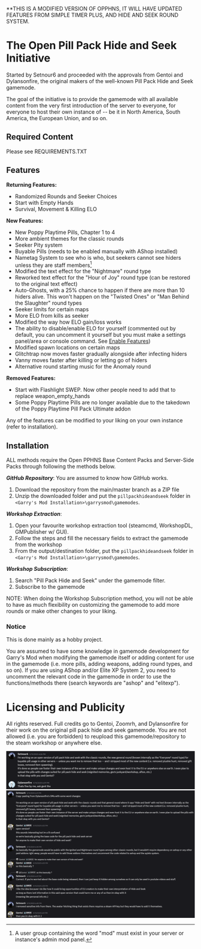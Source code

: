 **THIS IS A MODIFIED VERSION OF OPPHNS, IT WILL HAVE UPDATED FEATURES FROM SIMPLE TIMER PLUS, AND HIDE AND SEEK ROUND SYSTEM.

# The Open Pill Pack Hide and Seek Initiative
Started by Setnour6 and proceeded with the approvals from Gentoi and Dylansonfire, the original makers of the well-known Pill Pack Hide and Seek gamemode.

The goal of the initiative is to provide the gamemode with all available content from the very first introduction of the server to everyone, for everyone to host their own instance of -- be it in North America, South America, the European Union, and so on.

## Required Content

Please see REQUIREMENTS.TXT

## Features

**Returning Features:**
- Randomized Rounds and Seeker Choices
- Start with Empty Hands
- Survival, Movement & Killing ELO

**New Features:**
- New Poppy Playtime Pills, Chapter 1 to 4
- More ambient themes for the classic rounds
- Seeker Pity system
- Buyable Pills (needs to be enabled manually with AShop installed)
- Nametag System to see who is who, but seekers cannot see hiders unless they are staff members[^1]
- Modified the text effect for the "Nightmare" round type
- Reworked text effect for the "Hour of Joy" round type (can be restored to the original text effect)
- Auto-Ghosts, with a 25% chance to happen if there are more than 10 hiders alive. This won't happen on the "Twisted Ones" or "Man Behind the Slaughter" round types
- Seeker limits for certain maps
- More ELO from kills as seeker
- Modified the way how ELO gain/loss works
- The ability to disable/enable ELO for yourself (commented out by default, you can uncomment it yourself but you must make a settings panel/area or console command. See [Enable Features](enable-features.md))
- Modified spawn locations on certain maps
- Glitchtrap now moves faster gradually alongside after infecting hiders
- Vanny moves faster after killing or letting go of hiders
- Alternative round starting music for the Anomaly round

**Removed Features:**
- Start with Flashlight SWEP. Now other people need to add that to replace weapon_empty_hands
- Some Poppy Playtime Pills are no longer available due to the takedown of the Poppy Playtime Pill Pack Ultimate addon

Any of the features can be modified to your liking on your own instance (refer to installation).

## Installation

ALL methods require the Open PPHNS Base Content Packs and Server-Side Packs through following the methods below.

***GitHub Repository***:
You are assumed to know how GitHub works.
1. Download the repository from the main/master branch as a ZIP file
2. Unzip the downloaded folder and put the `pillpackhideandseek` folder in `<Garry's Mod Installation>\garrysmod\gamemodes`.

***Workshop Extraction***:
1. Open your favourite workshop extraction tool (steamcmd, WorkshopDL, GMPublisher w/ GUI).
2. Follow the steps and fill the necessary fields to extract the gamemode from the workshop
3. From the output/destination folder, put the `pillpackhideandseek` folder in `<Garry's Mod Installation>\garrysmod\gamemodes`.

***Workshop Subscription***:
1. Search "Pill Pack Hide and Seek" under the gamemode filter.
2. Subscribe to the gamemode

NOTE: When doing the Workshop Subscription method, you will not be able to have as much flexibility on customizing the gamemode to add more rounds or make other changes to your liking.

### Notice

This is done mainly as a hobby project.

You are assumed to have some knowledge in gamemode development for Garry's Mod when modifying the gamemode itself or adding content for use in the gamemode (i.e. more pills, adding weapons, adding round types, and so on).
If you are using AShop and/or Elite XP System 2, you need to uncomment the relevant code in the gamemode in order to use the functions/methods there (search keywords are "ashop" and "elitexp").

# Licensing and Publicity

All rights reserved. Full credits go to Gentoi, Zoomrh, and Dylansonfire for their work on the original pill pack hide and seek gamemode.
You are not allowed (i.e. you are forbidden) to reupload this gamemode/repository to the steam workshop or anywhere else.

![Dylansonfire's Approval](Dylan-Approval.png)
![Gentoi's Approval](Gentoi-Approval.png)

[^1]: A user group containing the word "mod" must exist in your server or instance's admin mod panel.
